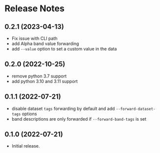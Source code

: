 # Release Notes

## 0.2.1 (2023-04-13)

* Fix issue with CLI path
* add Alpha band value forwarding
* add `--value` option to set a custom value in the data

## 0.2.0 (2022-10-25)

* remove python 3.7 support
* add python 3.10 and 3.11 support

## 0.1.1 (2022-07-21)

* disable dataset `tags` forwarding by default and add `--forward-dataset-tags` options
* band descriptions are only forwarded if `--forward-band-tags` is set

## 0.1.0 (2022-07-21)

* Initial release.
